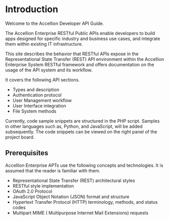 # Introduction

Welcome to the Accellion Developer API Guide.

The Accellion Enterprise RESTful Public APIs enable developers to build apps designed for specific industry and business use cases, and integrate them within existing IT infrastructure.

This site describes the behavior that RESTful APIs expose in the Representational State Transfer (REST) API environment within the Accellion Enterprise System RESTful framework and offers documentation on the usage of the API system and its workflow. 

It covers the following API sections. 

*	Types and description
*	Authentication protocol 
*	User Management workflow
*	User Interface integration
*	File System methods 

Currently, code sample snippets are structured in the PHP script. Samples in other languages such as, Python, and JavaScript, will be added subsequently. The code snippets can be viewed on the right panel of the project board.

## Prerequisites
Accellion Enterprise APTs use the following concepts and technologies. It is assumed that the reader is familiar with them.

* Representational State Transfer (REST) architectural styles  
*	RESTful style implementation
* OAuth 2.0 Protocol
* JavaScript Object Notation (JSON) format and structure
* Hypertext Transfer Protocol (HTTP) terminology, methods, and status codes
* Multipart MIME ( Multipurpose Internet Mail Extensions) requests


